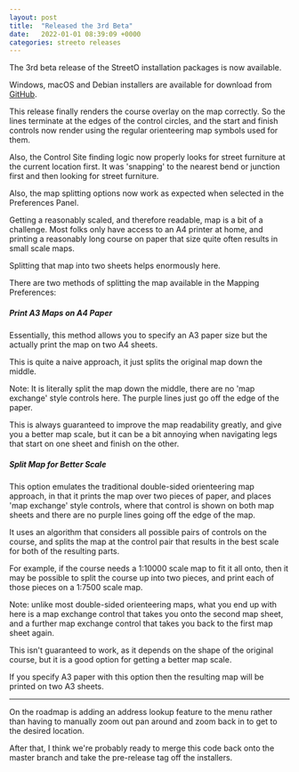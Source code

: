 ```yaml
---
layout: post
title:  "Released the 3rd Beta"
date:   2022-01-01 08:39:09 +0000
categories: streeto releases
---
```

The 3rd beta release of the StreetO installation packages is now available.

Windows, macOS and Debian installers are available for download from [GitHub](https://github.com/jcundill/streeto/releases).

This release finally renders the course overlay on the map correctly. So the lines terminate
at the edges of the control circles, and the start and finish controls now render using
the regular orienteering map symbols used for them.

Also, the Control Site finding logic now properly looks for street furniture at the current location first.
It was 'snapping' to the nearest bend or junction first and then looking for street furniture.

Also, the map splitting options now work as expected when selected in the Preferences Panel.

Getting a reasonably scaled, and therefore readable, map is a bit of a challenge. Most
folks only have access to an A4 printer at home, and printing a reasonably long course on
paper that size quite often results in small scale maps.

Splitting that map into two sheets helps enormously here.

There are two methods of splitting the map available in the Mapping Preferences:

##### Print A3 Maps on A4 Paper

Essentially, this method allows you to specify an A3 paper size but the actually
print the map on two A4 sheets.

This is quite a naive approach, it just splits  the original map down the middle.

Note: It is literally split the map down the middle, there are no 'map exchange' style controls here. The purple lines just
go off the edge of the paper.

This is always guaranteed to improve the map readability greatly, and give you a better map scale, but it can be a bit annoying when navigating legs
that start on one sheet and finish on the other.

##### Split Map for Better Scale

This option emulates the traditional double-sided orienteering map approach, in that it prints the 
map over two pieces of paper, and places 'map exchange' style controls, where that control is shown on both map sheets
and there are no purple lines going off the edge of the map.

It uses an algorithm that considers all possible pairs of controls on the course, and splits the map
at the control pair that results in the best scale for both of the resulting parts.

For example, if the course needs a 1:10000 scale map to fit it all onto, then it may be possible to split the course up
into two pieces, and print each of those pieces on a 1:7500 scale map.

Note: unlike most double-sided orienteering maps, what you end up with here is a map exchange control that
takes you onto the second map sheet, and a further map exchange control that takes you back to the first map sheet again.

This isn't guaranteed to work, as it depends on the shape of the original course, but it is a good option for getting a
better map scale.

If you specify A3 paper with this option then the resulting map will be printed on two A3 sheets.

---

On the roadmap is adding an address lookup feature to the menu rather than having to manually zoom out pan around 
and zoom back in to get to the desired location.

After that, I think we're probably ready to merge this code back onto the master branch and take the 
pre-release tag off the installers.